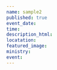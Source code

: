 ```yaml
---
name: sample2
published: true
event_date:
time:
description_html:
locatation:
featured_image:
ministry:
event:
---
```


